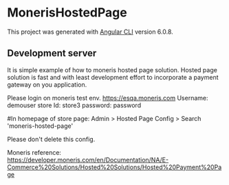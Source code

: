 # MonerisHostedPage

This project was generated with [Angular CLI](https://github.com/angular/angular-cli) version 6.0.8.

## Development server

It is simple example of how to moneris hosted page solution. Hosted page solution is fast and with least development effort to incorporate a payment gateway on you application. 

Please login on moneris test env.
https://esqa.moneris.com
Username: demouser
store Id: store3
password: password

#In homepage of store page:
Admin > Hosted Page Config > Search 'moneris-hosted-page' 

Please don't delete this config.	

Moneris reference:
https://developer.moneris.com/en/Documentation/NA/E-Commerce%20Solutions/Hosted%20Solutions/Hosted%20Payment%20Page